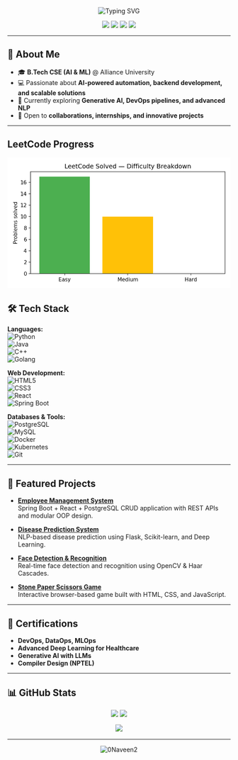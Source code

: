 <!-- Banner / Header -->
<p align="center">
  <img src="https://readme-typing-svg.herokuapp.com?font=Fira+Code&size=24&pause=1000&color=00F7FF&center=true&vCenter=true&width=500&lines=Hi+there!+👋;I'm+Naveen+Kumar;AI%2FML+Engineer+%7C+Problem+Solver;Always+Learning+New+Tech!" alt="Typing SVG" />
</p>

<!-- Social Links -->
<p align="center">
  <a href="https://0naveen2.github.io/naveen.github.io/"><img src="https://img.shields.io/badge/Portfolio-%2300C7B7.svg?&style=for-the-badge&logo=web&logoColor=white" /></a>
  <a href="http://www.linkedin.com/in/naveenkk211"><img src="https://img.shields.io/badge/LinkedIn-%230077B5.svg?&style=for-the-badge&logo=linkedin&logoColor=white" /></a>
  <a href="https://github.com/0Naveen2"><img src="https://img.shields.io/badge/GitHub-%23181717.svg?&style=for-the-badge&logo=github&logoColor=white" /></a>
  <a href="https://leetcode.com/u/NAFTfBr440/"><img src="https://img.shields.io/badge/LeetCode-%23FFA116.svg?&style=for-the-badge&logo=leetcode&logoColor=white" /></a>
</p>

---

## 🚀 About Me  
- 🎓 **B.Tech CSE (AI & ML)** @ Alliance University  
- 💻 Passionate about **AI-powered automation, backend development, and scalable solutions**  
- 🌱 Currently exploring **Generative AI, DevOps pipelines, and advanced NLP**  
- 🤝 Open to **collaborations, internships, and innovative projects**  

---

##  LeetCode Progress
![LeetCode Difficulty Breakdown](assets/leetcode_difficulty.png)

## 🛠 Tech Stack  

**Languages:**  
![Python](https://img.shields.io/badge/Python-%233776AB.svg?style=for-the-badge&logo=python&logoColor=white)  
![Java](https://img.shields.io/badge/Java-%23ED8B00.svg?style=for-the-badge&logo=java&logoColor=white)  
![C++](https://img.shields.io/badge/C++-%2300599C.svg?style=for-the-badge&logo=c%2B%2B&logoColor=white)  
![Golang](https://img.shields.io/badge/Go-%2300ADD8.svg?style=for-the-badge&logo=go&logoColor=white)  

**Web Development:**  
![HTML5](https://img.shields.io/badge/HTML5-%23E34F26.svg?style=for-the-badge&logo=html5&logoColor=white)  
![CSS3](https://img.shields.io/badge/CSS3-%231572B6.svg?style=for-the-badge&logo=css3&logoColor=white)  
![React](https://img.shields.io/badge/React-%2361DAFB.svg?style=for-the-badge&logo=react&logoColor=black)  
![Spring Boot](https://img.shields.io/badge/Spring%20Boot-%236DB33F.svg?style=for-the-badge&logo=springboot&logoColor=white)  

**Databases & Tools:**  
![PostgreSQL](https://img.shields.io/badge/PostgreSQL-%23336791.svg?style=for-the-badge&logo=postgresql&logoColor=white)  
![MySQL](https://img.shields.io/badge/MySQL-%2300f.svg?style=for-the-badge&logo=mysql&logoColor=white)  
![Docker](https://img.shields.io/badge/Docker-%232496ED.svg?style=for-the-badge&logo=docker&logoColor=white)  
![Kubernetes](https://img.shields.io/badge/Kubernetes-%23326CE5.svg?style=for-the-badge&logo=kubernetes&logoColor=white)  
![Git](https://img.shields.io/badge/Git-%23F05033.svg?style=for-the-badge&logo=git&logoColor=white)  

---

## 📌 Featured Projects  

- **[Employee Management System](https://github.com/0Naveen2/Employee_Data-spring-react-postgreeSql-)**  
  Spring Boot + React + PostgreSQL CRUD application with REST APIs and modular OOP design.

- **[Disease Prediction System](https://github.com/0Naveen2/Diabetes_prediction_project)**  
  NLP-based disease prediction using Flask, Scikit-learn, and Deep Learning.

- **[Face Detection & Recognition](https://github.com/0Naveen2/Face-Mask-Detection)**  
  Real-time face detection and recognition using OpenCV & Haar Cascades.

- **[Stone Paper Scissors Game](https://0naveen2.github.io/Stone-Paper-and-Scissors/)**  
  Interactive browser-based game built with HTML, CSS, and JavaScript.

---

## 📜 Certifications  

- **DevOps, DataOps, MLOps**  
- **Advanced Deep Learning for Healthcare**  
- **Generative AI with LLMs**  
- **Compiler Design (NPTEL)**  

---

## 📊 GitHub Stats  

<p align="center">
  <img src="https://github-readme-stats.vercel.app/api?username=0Naveen2&show_icons=true&theme=tokyonight" height="150" />
  <img src="https://github-readme-streak-stats.herokuapp.com/?user=0Naveen2&theme=tokyonight" height="150" />
</p>
<p align="center">
  <img src="https://github-readme-activity-graph.vercel.app/graph?username=0Naveen2&theme=react-dark&hide_border=true" />
</p>

---

<p align="center"> 
  <img src="https://komarev.com/ghpvc/?username=0Naveen2&label=Profile%20Views&color=0e75b6&style=flat" alt="0Naveen2" /> 
</p>
